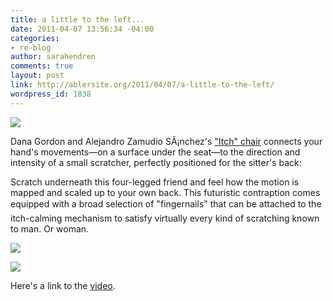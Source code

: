 ```yaml
---
title: a little to the left...
date: 2011-04-07 13:56:34 -04:00
categories:
- re-blog
author: sarahendren
comments: true
layout: post
link: http://ablersite.org/2011/04/07/a-little-to-the-left/
wordpress_id: 1838
---
```


[![](http://ablersite.files.wordpress.com/2011/04/itch.jpg)](http://ablersite.files.wordpress.com/2011/04/itch.jpg)

Dana Gordon and Alejandro Zamudio SÃ¡nchez's ["Itch" chair](http://www.dana-gordon.com/blog/itch/) connects your hand's movements—on a surface under the seat—to the direction and intensity of a small scratcher, perfectly positioned for the sitter's back:


Scratch underneath this four-legged friend and feel how the motion is mapped and scaled up to your own back. This futuristic contraption comes equipped with a broad selection of "fingernails" that can be attached to the itch-calming mechanism to satisfy virtually every kind of scratching known to man. Or woman.


[![](http://ablersite.files.wordpress.com/2011/04/itch1_2.jpg)](http://ablersite.files.wordpress.com/2011/04/itch1_2.jpg)

[![](http://ablersite.files.wordpress.com/2011/04/itch2.jpg)](http://ablersite.files.wordpress.com/2011/04/itch2.jpg)

Here's a link to the [video](http://www.dana-gordon.com/blog/itch/).
